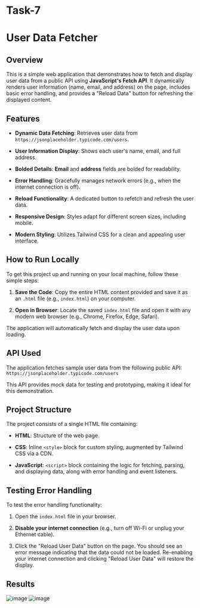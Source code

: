 # Task-7

# User Data Fetcher

## Overview

This is a simple web application that demonstrates how to fetch and display user data from a public API using **JavaScript's Fetch API**. It dynamically renders user information (name, email, and address) on the page, includes basic error handling, and provides a "Reload Data" button for refreshing the displayed content.

## Features 

* **Dynamic Data Fetching**: Retrieves user data from `https://jsonplaceholder.typicode.com/users`.

* **User Information Display**: Shows each user's name, email, and full address.

* **Bolded Details**: **Email** and **address** fields are bolded for readability.

* **Error Handling**: Gracefully manages network errors (e.g., when the internet connection is off).

* **Reload Functionality**: A dedicated button to refetch and refresh the user data.

* **Responsive Design**: Styles adapt for different screen sizes, including mobile.

* **Modern Styling**: Utilizes Tailwind CSS for a clean and appealing user interface.

## How to Run Locally 

To get this project up and running on your local machine, follow these simple steps:

1.  **Save the Code**: Copy the entire HTML content provided and save it as an `.html` file (e.g., `index.html`) on your computer.

2.  **Open in Browser**: Locate the saved `index.html` file and open it with any modern web browser (e.g., Chrome, Firefox, Edge, Safari).

The application will automatically fetch and display the user data upon loading.

## API Used 

The application fetches sample user data from the following public API:
`https://jsonplaceholder.typicode.com/users`

This API provides mock data for testing and prototyping, making it ideal for this demonstration.

## Project Structure 

The project consists of a single HTML file containing:

* **HTML**: Structure of the web page.

* **CSS**: Inline `<style>` block for custom styling, augmented by Tailwind CSS via a CDN.

* **JavaScript**: `<script>` block containing the logic for fetching, parsing, and displaying data, along with error handling and event listeners.

## Testing Error Handling 

To test the error handling functionality:

1.  Open the `index.html` file in your browser.

2.  **Disable your internet connection** (e.g., turn off Wi-Fi or unplug your Ethernet cable).

3.  Click the "Reload User Data" button on the page.
    You should see an error message indicating that the data could not be loaded. Re-enabling your internet connection and clicking "Reload User Data" will restore the display.

## Results
![image](https://github.com/user-attachments/assets/73d43e96-b0ab-47ca-9ec7-b149a282cfdd)
![image](https://github.com/user-attachments/assets/c68c27a3-1a67-4fc5-b72d-659742f02fb7)



